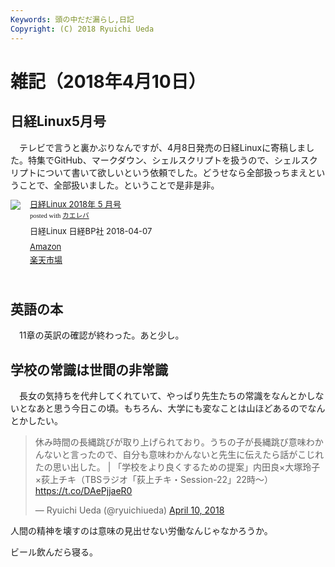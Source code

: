 ```yaml
---
Keywords: 頭の中だだ漏らし,日記
Copyright: (C) 2018 Ryuichi Ueda
---
```


# 雑記（2018年4月10日）

## 日経Linux5月号

　テレビで言うと裏かぶりなんですが、4月8日発売の日経Linuxに寄稿しました。特集でGitHub、マークダウン、シェルスクリプトを扱うので、シェルスクリプトについて書いて欲しいという依頼でした。どうせなら全部扱っちまえということで、全部扱いました。ということで是非是非。

<div class="kaerebalink-box" style="text-align:left;padding-bottom:20px;font-size:small;/zoom: 1;overflow: hidden;"><div class="kaerebalink-image" style="float:left;margin:0 15px 10px 0;"><a href="https://www.amazon.co.jp/exec/obidos/ASIN/B07B64Z7GH/ryuichiueda-22/" target="_blank" ><img src="https://images-fe.ssl-images-amazon.com/images/I/610Tc4APmgL._SL160_.jpg" style="border: none;" /></a></div><div class="kaerebalink-info" style="line-height:120%;/zoom: 1;overflow: hidden;"><div class="kaerebalink-name" style="margin-bottom:10px;line-height:120%"><a href="https://www.amazon.co.jp/exec/obidos/ASIN/B07B64Z7GH/ryuichiueda-22/" target="_blank" >日経Linux 2018年 5 月号</a><div class="kaerebalink-powered-date" style="font-size:8pt;margin-top:5px;font-family:verdana;line-height:120%">posted with <a href="http://kaereba.com" rel="nofollow" target="_blank">カエレバ</a></div></div><div class="kaerebalink-detail" style="margin-bottom:5px;">日経Linux 日経BP社 2018-04-07    </div><div class="kaerebalink-link1" style="margin-top:10px;"><div class="shoplinkamazon" style="margin:5px 0"><a href="https://www.amazon.co.jp/gp/search?keywords=%E6%97%A5%E7%B5%8CLinux&__mk_ja_JP=%E3%82%AB%E3%82%BF%E3%82%AB%E3%83%8A&tag=ryuichiueda-22" target="_blank" >Amazon</a></div><div class="shoplinkrakuten" style="margin:5px 0"><a href="https://hb.afl.rakuten.co.jp/hgc/131cef76.deb3ed6a.131cef77.7335f681/?pc=https%3A%2F%2Fsearch.rakuten.co.jp%2Fsearch%2Fmall%2F%25E6%2597%25A5%25E7%25B5%258CLinux%2F-%2Ff.1-p.1-s.1-sf.0-st.A-v.2%3Fx%3D0%26scid%3Daf_ich_link_urltxt%26m%3Dhttp%3A%2F%2Fm.rakuten.co.jp%2F" target="_blank" >楽天市場</a></div></div></div><div class="booklink-footer" style="clear: left"></div></div>

## 英語の本

　11章の英訳の確認が終わった。あと少し。

## 学校の常識は世間の非常識

　長女の気持ちを代弁してくれていて、やっぱり先生たちの常識をなんとかしないとなあと思う今日この頃。もちろん、大学にも変なことは山ほどあるのでなんとかしたい。

<blockquote class="twitter-tweet" data-partner="tweetdeck"><p lang="ja" dir="ltr">休み時間の長縄跳びが取り上げられており。うちの子が長縄跳び意味わかんないと言ったので、自分も意味わかんないと先生に伝えたら話がこじれたの思い出した。 | 「学校をより良くするための提案」内田良×大塚玲子×荻上チキ（TBSラジオ「荻上チキ・Session-22」22時～） <a href="https://t.co/DAePjjaeR0">https://t.co/DAePjjaeR0</a></p>&mdash; Ryuichi Ueda (@ryuichiueda) <a href="https://twitter.com/ryuichiueda/status/983716074850889729?ref_src=twsrc%5Etfw">April 10, 2018</a></blockquote>
<script async src="https://platform.twitter.com/widgets.js" charset="utf-8"></script>


人間の精神を壊すのは意味の見出せない労働なんじゃなかろうか。



ビール飲んだら寝る。
